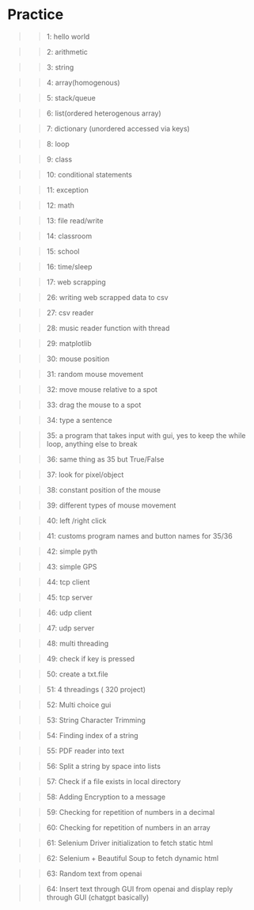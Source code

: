 # Practice

> > 1: hello world

> > 2: arithmetic 

> > 3: string

> > 4: array(homogenous)

> > 5: stack/queue

> > 6: list(ordered heterogenous array)

> > 7: dictionary (unordered accessed via keys)

> > 8: loop

> > 9: class

> > 10: conditional statements

> > 11: exception

> > 12: math

> > 13: file read/write

> > 14: classroom

> > 15: school

> > 16: time/sleep

> > 17: web scrapping


> > 26: writing web scrapped data to csv

> > 27: csv reader

> > 28: music reader function with thread

> > 29: matplotlib

> > 30: mouse position

> > 31: random mouse movement

> > 32: move mouse relative to a spot

> > 33: drag the mouse to a spot

> > 34: type a sentence

> > 35: a program that takes input with gui, yes to keep the while loop, anything else to break

> > 36: same thing as 35 but True/False

> > 37: look for pixel/object

> > 38: constant position of the mouse

> > 39: different types of mouse movement

> > 40: left /right click

> > 41: customs program names and button names for 35/36

> > 42: simple pyth

> > 43: simple GPS 

> > 44: tcp client

> > 45: tcp server

> > 46: udp client

> > 47: udp server

> > 48: multi threading

> > 49: check if key is pressed

> > 50: create a txt.file 

> > 51: 4 threadings ( 320 project)

> > 52: Multi choice gui

> > 53: String Character Trimming

> > 54: Finding index of a string

> > 55: PDF reader into text

> > 56: Split a string by space into lists

> > 57: Check if a file exists in local directory

> > 58: Adding Encryption to a message

> > 59: Checking for repetition of numbers in a decimal

> > 60: Checking for repetition of numbers in an array

> > 61: Selenium Driver initialization to fetch static html

> > 62: Selenium + Beautiful Soup to fetch dynamic html

> > 63: Random text from openai

> > 64: Insert text through GUI from openai and display reply through GUI (chatgpt basically)